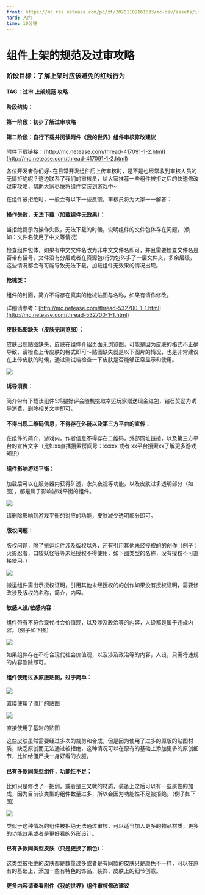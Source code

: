 ```yaml
---
front: https://mc.res.netease.com/pc/zt/20201109161633/mc-dev/assets/img/0_5_2.497c0e90.png
hard: 入门
time: 10分钟
---
```


# 组件上架的规范及过审攻略

### 阶段目标：了解上架时应该避免的红线行为



#### TAG：过审 上架规范 攻略



#### 阶段结构：

#### 第一阶段：初步了解过审攻略

#### 第二阶段：自行下载并阅读附件《我的世界》组件审核修改建议



附件下载链接：[http://mc.netease.com/thread-417091-1-2.html](http://mc.netease.com/thread-417091-1-2.html)



各位开发者你们好~在日常开发组件后上传审核时，是不是也经常收到审核人员的无情拒绝呢？这边联系了我们的审核员，给大家推荐一些组件被拒之后的快速修改过审攻略，帮助大家尽快将组件实装到游戏中~

在组件被拒绝时，一般会有以下一些反馈，审核员将为大家一一解答：



#### 操作失败，无法下载（加载组件无效果）：

当拒绝提示为操作失败，无法下载的时候，说明组件的文件包体存在问题，（例如：文件名使用了中文等情况）

检查组件包体，如果有中文文件名改为非中文文件名即可，并且需要检查文件名是否带有括号，文件没有分层或者在资源包/行为包外多了一层文件夹，多余层级，这些情况都会有可能导致无法下载，加载组件无效果的情况出现。



#### 枪械类：

组件的封面，简介不得存在真实的枪械贴图与名称，如果有请作修改。

详细请参考：[http://mc.netease.com/thread-532700-1-1.html](http://mc.netease.com/thread-532700-1-1.html)



#### 皮肤贴图缺失（皮肤无浏览图）：

皮肤出现贴图缺失，皮肤在组件介绍页面无浏览图，可能是因为皮肤的格式不正确导致，请检查上传皮肤的格式即可～贴图缺失就是以下图片的情况，也是非常建议在上传皮肤的时候，通过测试端检查一下皮肤是否能够正常显示和使用。

![](./images/0_5_1.png)



#### 诱导消费：

简介带有下载该组件5鸡腿好评会随机挑取幸运玩家赠送现金红包，钻石奖励为诱导消费，删除相关文字即可。



#### 不得出现二维码信息，不得存在外链以及第三方平台的宣传：

在组件的简介，游戏内，作者信息不得存在二维码，外部网址链接，以及第三方平台的宣传文字（比如xx直播搜索房间号：xxxxx 或者 xx平台搜索xx了解更多游戏知识）



#### 组件影响游戏平衡：

加载后可以在服务器内获得矿透，永久夜视等功能，以及皮肤过多透明部分（如图）。都是属于影响游戏平衡的组件。

![](./images/0_5_2.png)



请删除影响到游戏平衡的对应的功能，皮肤减少透明部分即可。



#### 版权问题：

版权问题，除了搬运组件涉及版权以外，还有引用其他未经授权的的创作（例子：火影忍者，口袋妖怪等等未经授权不得使用，如下图类型的名称，没有授权不可直接使用。）

![](./images/0_5_3.png)



搬运组件需出示授权证明，引用其他未经授权的的创作如果没有授权证明，需要修改涉及版权的名称，简介，内容。



#### 敏感人设/敏感内容：

组件带有不符合现代社会价值观，以及涉及政治等的内容，人设都是属于违规内容。（例子如下图）

![](./images/0_5_4.png)

如果组件存在不符合现代社会价值观，以及涉及政治等的内容，人设，只需将违规的内容删除即可。

#### 组件使用过多原版贴图，过于简单：

![](./images/0_5_5.png)

直接使用了僵尸的贴图



![](./images/0_5_6.png)

直接使用了基岩的贴图

这些皮肤虽然需要经过多次的裁剪和合成，但是因为使用了过多的原版的贴图材质，缺乏原创而无法通过被拒绝，这种情况可以在原有的基础上添加更多的原创细节，比如给僵尸换一身好看的衣服。



#### 已有多款同类型组件，功能性不足：

比如只是修改了一把剑，或者是三叉戟的材质，装备上之后可以有一些属性的加成，因为目前该类型的组件数量过多，所以会因为功能性不足被拒绝。（例子如下图）

![](./images/0_5_7.png)



类似于这种情况的组件被拒绝无法通过审核，可以适当加入更多的物品材质，更多的功能效果或者是更好看的外形设计。



#### 已有多款同类型皮肤（只是更换了颜色）：

这类型被拒绝的皮肤都是数量过多或者是有同款的皮肤只是颜色不一样，可以在原有的基础上，添加一些有特色的饰品，装饰，皮肤上的细节创意。



#### 更多内容请查看附件《我的世界》组件审核修改建议